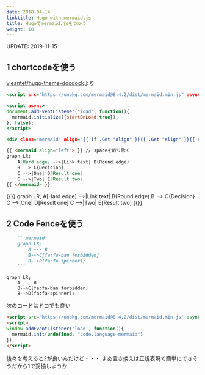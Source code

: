 ```yaml
---
date: 2018-04-14
linktitle: Hugo with mermaid.js
title: Hugoでmermaid.jsをつかう
weight: 10
---
```


UPDATE: 2019-11-15

## 1 chortcodeを使う

[vjeantet/hugo-theme-docdock](https://github.com/vjeantet/hugo-theme-docdock/blob/master/layouts/shortcodes/mermaid.html)より
```html:shortcodes/mermaid.html
<script src="https://unpkg.com/mermaid@8.4.2/dist/mermaid.min.js" async></script>

<script async>
document.addEventListener("load", function(){
  mermaid.initialize({startOnLoad:true});
}, false);
</script>

<div class="mermaid" align="{{ if .Get "align" }}{{ .Get "align" }}{{ else }}center{{ end }}" >{{ safeHTML .Inner  }}</div>
```

```md:contet/post/hoge.md
{{ <mermaid align="left"> }} // spaceを取り除く
graph LR;
    A[Hard edge] -->|Link text| B(Round edge)
    B --> C{Decision}
    C -->|One| D[Result one]
    C -->|Two| E[Result two]
{{ </mermaid> }}
```

{{<mermaid align="left">}}
graph LR;
    A[Hard edge] -->|Link text| B(Round edge)
    B --> C{Decision}
    C -->|One| D[Result one]
    C -->|Two| E[Result two]
{{</mermaid>}}


## 2 Code Fenceを使う
```md
    ```mermaid
    graph LR;
        A --- B
        B-->C[fa:fa-ban forbidden]
        B-->D(fa:fa-spinner);
    ```
```

```mermaid
graph LR;
    A --- B
    B-->C[fa:fa-ban forbidden]
    B-->D(fa:fa-spinner);
```

次のコードはドコでも良い
```html
<script src="https://unpkg.com/mermaid@8.4.2/dist/mermaid.min.js" async></script>
<script>
window.addEventListener('load', function(){
  mermaid.init(undefined, "code.language-mermaid")
});
</script>
```

<script>
window.addEventListener("load", function(){
  mermaid.init(undefined, "code.language-mermaid");
}, false);
</script>


後々を考えると2が良いんだけど・・・
まあ置き換えは正規表現で簡単にできそうだから1で妥協しようか